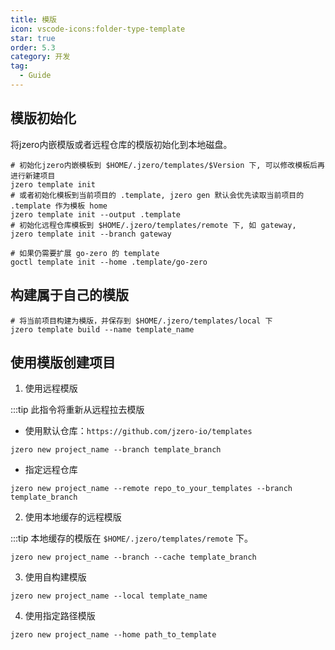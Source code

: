 ```yaml
---
title: 模版
icon: vscode-icons:folder-type-template
star: true
order: 5.3
category: 开发
tag:
  - Guide
---
```


## 模版初始化

将jzero内嵌模版或者远程仓库的模版初始化到本地磁盘。

```shell
# 初始化jzero内嵌模板到 $HOME/.jzero/templates/$Version 下, 可以修改模板后再进行新建项目
jzero template init
# 或者初始化模板到当前项目的 .template, jzero gen 默认会优先读取当前项目的 .template 作为模板 home
jzero template init --output .template
# 初始化远程仓库模板到 $HOME/.jzero/templates/remote 下, 如 gateway, 
jzero template init --branch gateway

# 如果仍需要扩展 go-zero 的 template
goctl template init --home .template/go-zero
```

## 构建属于自己的模版

```shell
# 将当前项目构建为模版，并保存到 $HOME/.jzero/templates/local 下
jzero template build --name template_name
```

## 使用模版创建项目

1. 使用远程模版

:::tip 此指令将重新从远程拉去模版

- 使用默认仓库：`https://github.com/jzero-io/templates`

```shell
jzero new project_name --branch template_branch
```

- 指定远程仓库

```shell
jzero new project_name --remote repo_to_your_templates --branch template_branch 
```

2. 使用本地缓存的远程模版

:::tip 本地缓存的模版在 `$HOME/.jzero/templates/remote` 下。

```shell
jzero new project_name --branch --cache template_branch
```

3. 使用自构建模版

```shell
jzero new project_name --local template_name
```

4. 使用指定路径模版

```shell
jzero new project_name --home path_to_template
```
